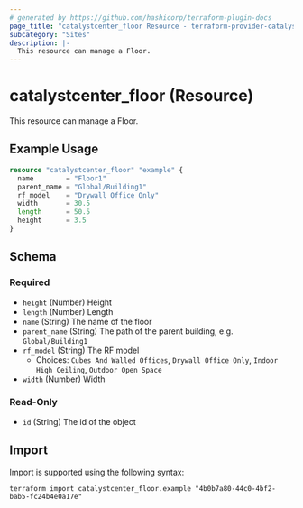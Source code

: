 ```yaml
---
# generated by https://github.com/hashicorp/terraform-plugin-docs
page_title: "catalystcenter_floor Resource - terraform-provider-catalystcenter"
subcategory: "Sites"
description: |-
  This resource can manage a Floor.
---
```


# catalystcenter_floor (Resource)

This resource can manage a Floor.

## Example Usage

```terraform
resource "catalystcenter_floor" "example" {
  name        = "Floor1"
  parent_name = "Global/Building1"
  rf_model    = "Drywall Office Only"
  width       = 30.5
  length      = 50.5
  height      = 3.5
}
```

<!-- schema generated by tfplugindocs -->
## Schema

### Required

- `height` (Number) Height
- `length` (Number) Length
- `name` (String) The name of the floor
- `parent_name` (String) The path of the parent building, e.g. `Global/Building1`
- `rf_model` (String) The RF model
  - Choices: `Cubes And Walled Offices`, `Drywall Office Only`, `Indoor High Ceiling`, `Outdoor Open Space`
- `width` (Number) Width

### Read-Only

- `id` (String) The id of the object

## Import

Import is supported using the following syntax:

```shell
terraform import catalystcenter_floor.example "4b0b7a80-44c0-4bf2-bab5-fc24b4e0a17e"
```
